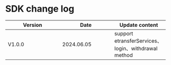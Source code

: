# SDK change log

<table><thead><tr><th width="155">Version</th><th width="148">Date</th><th>Update content</th></tr></thead><tbody><tr><td>V1.0.0</td><td>2024.06.05</td><td>support etransferServices、login、withdrawal method</td></tr></tbody></table>
